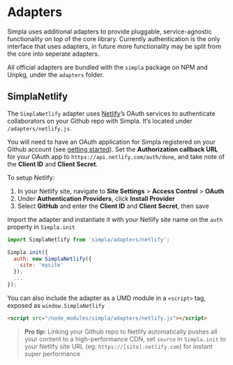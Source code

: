 # Adapters

Simpla uses additional adapters to provide pluggable, service-agnostic functionality on top of the core library. Currently authentication is the only interface that uses adapters, in future more functionality may be split from the core into seperate adapters.

All official adapters are bundled with the `simpla` package on NPM and Unpkg, under the `adapters` folder.

## SimplaNetlify

The `SimplaNetlify` adapter uses [Netlify](https://www.netlify.com)’s OAuth services to authenticate collaborators on your Github repo with Simpla. It’s located under `/adapters/netlify.js`.

You will need to have an OAuth application for Simpla registered on your Github account (see [getting started](/guides/get-started)). Set the **Authorization callback URL** for your OAuth app to `https://api.netlify.com/auth/done`, and take note of the **Client ID** and **Client Secret**.

To setup Netlify:

1.  In your Netlify site, navigate to **Site Settings** > **Access Control** > **OAuth**
2.  Under **Authentication Providers**, click **Install Provider**
3.  Select **GitHub** and enter the **Client ID** and **Client Secret**, then save

Import the adapter and instantiate it with your Netlify site name on the `auth` property in `Simpla.init`

```js
import SimplaNetlify from 'simpla/adapters/netlify';

Simpla.init({
  auth: new SimplaNetlify({
    site: 'mysite'
  }),
  ...
});
```

You can also include the adapter as a UMD module in a `<script>` tag, exposed as `window.SimplaNetlify`

```html
<script src="/node_modules/simpla/adapters/netlify.js"></script>
```

> **Pro tip:** Linking your Github repo to Netlify automatically pushes all your content to a high-performance CDN, set `source` in `Simpla.init` to your Netlify site URL (eg: `https://[site].netlify.com`) for instant super performance
